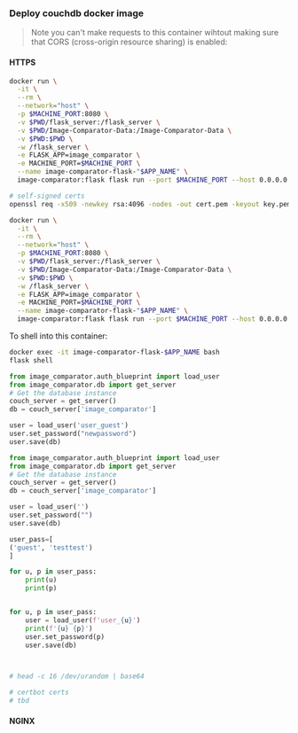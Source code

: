 ### Deploy couchdb docker image
<!-- Decide on a place to store the couchdb data. ```/opt/couchdb/data``` is where a normal couchdb installs will store data so don't use this directory in a docker mount unless you don't have couchdb installed on the machine already.
```
APP_NAME=default
DB_LOCATION=/opt/couchdb/data/$APP_NAME
sudo mkdir -p $DB_LOCATION # if it doesn't exist already

# Change in production
COUCHDB_USER=admin
COUCHDB_PASSWORD=password
COUCH_PORT=5984

docker run \
 -p $COUCH_PORT:5984 \
 --name image-comparator-couchdb-$APP_NAME \
 -v $DB_LOCATION:/opt/couchdb/data \
 -d \
 -e COUCHDB_USER=$COUCHDB_USER \
 -e COUCHDB_PASSWORD=$COUCHDB_PASSWORD \
 couchdb:latest
``` -->

> Note you can't make requests to this container wihtout making sure that CORS (cross-origin resource sharing) is enabled:
<!-- 
Once logged into couchdb goto settings to enable CORS:

![Initial Setup](../readme_images/couchdb_cors.jpg)

Create an Admin (if you delete them):
![create couch admin](../readme_images/couchdb_create_admin.jpg)

Debugging...

To shell into this container:
```
docker exec -it image-comparator-couchdb bash
```

To stop container (if needed):
```
docker stop image-comparator-couchdb
``` -->

<!-- ### Set up Image-Comparator in a Docker Container Using Flask

We will be using the *Dockerfile* file in ```Image-Comparator-Dockerfiles```.

#### Build the container

Build a new image for flask and serve in the context of the flask_server folder: -->
<!-- ```bash
cd Image-Comparator-Dockerfiles
MACHINE_PORT="8080"
CONTAINER_NAME=image-comparator
CONTAINER_TAG=flask

docker build . -f Dockerfile --force-rm -t $CONTAINER_NAME:$CONTAINER_TAG

cd ../

docker run \
  -it \
  --rm \
  --network="host" \
  -p $MACHINE_PORT:8080 \
  -v $PWD/flask_server:/flask_server \
  -v $PWD/Image-Comparator-Data:/Image-Comparator-Data \
  -v $PWD:$PWD \
  -w /flask_server \
  -e FLASK_APP=OPTIMEyes \
  -e MACHINE_PORT=$MACHINE_PORT \
  --name image-comparator-flask-"$APP_NAME" \
  gunicorn -b 0.0.0.0:8080 "OPTIMEyes:create_app()"
  # image-comparator:flask bash
  # image-comparator:flask flask run --port $MACHINE_PORT --host 0.0.0.0 --debug
``` -->

#### HTTPS
```bash
docker run \
  -it \
  --rm \
  --network="host" \
  -p $MACHINE_PORT:8080 \
  -v $PWD/flask_server:/flask_server \
  -v $PWD/Image-Comparator-Data:/Image-Comparator-Data \
  -v $PWD:$PWD \
  -w /flask_server \
  -e FLASK_APP=image_comparator \
  -e MACHINE_PORT=$MACHINE_PORT \
  --name image-comparator-flask-"$APP_NAME" \
  image-comparator:flask flask run --port $MACHINE_PORT --host 0.0.0.0 --cert=adhoc
```

```bash
# self-signed certs
openssl req -x509 -newkey rsa:4096 -nodes -out cert.pem -keyout key.pem -days 365
```

```bash
docker run \
  -it \
  --rm \
  --network="host" \
  -p $MACHINE_PORT:8080 \
  -v $PWD/flask_server:/flask_server \
  -v $PWD/Image-Comparator-Data:/Image-Comparator-Data \
  -v $PWD:$PWD \
  -w /flask_server \
  -e FLASK_APP=image_comparator \
  -e MACHINE_PORT=$MACHINE_PORT \
  --name image-comparator-flask-"$APP_NAME" \
  image-comparator:flask flask run --port $MACHINE_PORT --host 0.0.0.0 --cert=certs/cert.pem --key=certs/key.pem
```

To shell into this container:
```bash
docker exec -it image-comparator-flask-$APP_NAME bash
flask shell
```

```python
from image_comparator.auth_blueprint import load_user
from image_comparator.db import get_server
# Get the database instance
couch_server = get_server()
db = couch_server['image_comparator']

user = load_user('user_guest')
user.set_password("newpassword")
user.save(db)
```

```python
from image_comparator.auth_blueprint import load_user
from image_comparator.db import get_server
# Get the database instance
couch_server = get_server()
db = couch_server['image_comparator']

user = load_user('')
user.set_password("")
user.save(db)

user_pass=[
('guest', 'testtest')
]

for u, p in user_pass:
    print(u)
    print(p)


for u, p in user_pass:
    user = load_user(f'user_{u}')
    print(f'{u} {p}')
    user.set_password(p)
    user.save(db)



# head -c 16 /dev/urandom | base64
```


```bash
# certbot certs
# tbd
```

#### NGINX

